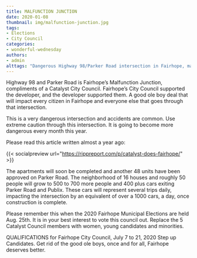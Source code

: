 ```yaml
---
title: MALFUNCTION JUNCTION
date: 2020-01-08
thumbnail: img/malfunction-junction.jpg
tags:
- Elections
- City Council
categories:
- wonderful-wednesday
authors:
- admin
alttags: "Dangerous Highway 98/Parker Road intersection in Fairhope, marked with warning signs, highlighted as a source of frequent ..."
---
```

Highway 98 and Parker Road is Fairhope’s Malfunction Junction, compliments of a Catalyst City Council. Fairhope’s City Council supported the developer, and the developer supported them. A good ole boy deal that will impact every citizen in Fairhope and everyone else that goes through that intersection.

This is a very dangerous intersection and accidents are common. Use extreme caution through this intersection. It is going to become more dangerous every month this year.

Please read this article written almost a year ago:

{{< socialpreview url="https://rippreport.com/p/catalyst-does-fairhope/" >}}

The apartments will soon be completed and another 48 units have been approved on Parker Road. The neighborhood of 16 houses and roughly 50 people will grow to 500 to 700 more people and 400 plus cars exiting Parker Road and Publix. These cars will represent several trips daily, impacting the intersection by an equivalent of over a 1000 cars, a day, once construction is complete.

Please remember this when the 2020 Fairhope Municipal Elections are held Aug. 25th. It is in your best interest to vote this council out. Replace the 5 Catalyst Council members with women, young candidates and minorities.

QUALIFICATIONS for Fairhope City Council, July 7 to 21, 2020 Step up Candidates. Get rid of the good ole boys, once and for all, Fairhope deserves better.
